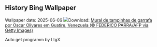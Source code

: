 ## History Bing Wallpaper
Wallpaper date: 2025-06-06
![](https://www.bing.com/th?id=OHR.OlivaresMural_PT-BR9939913943_UHD.jpg&w=1000)Download: [Mural de tampinhas de garrafa por Oscar Olivares em Guatire, Venezuela (© FEDERICO PARRA/AFP via Getty Images)](https://www.bing.com/th?id=OHR.OlivaresMural_PT-BR9939913943_UHD.jpg)

Auto get programm by LtgX
